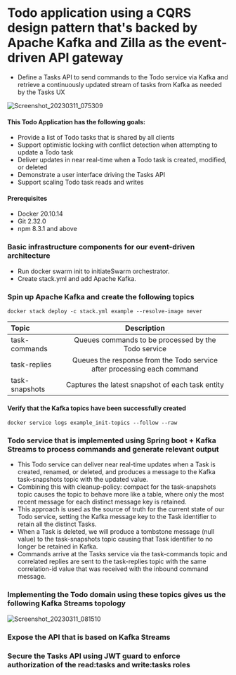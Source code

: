 # Todo application using a CQRS design pattern that's backed by Apache Kafka and Zilla as the event-driven API gateway

- Define a Tasks API to send commands to the Todo service via Kafka and retrieve a continuously updated stream of tasks from Kafka as needed by the Tasks UX

![Screenshot_20230311_075309](https://user-images.githubusercontent.com/54422342/224494518-63f5609c-8871-4f49-9767-e095d8e355b4.png)


#### This Todo Application has the following goals:
- Provide a list of Todo tasks that is shared by all clients
- Support optimistic locking with conflict detection when attempting to update a Todo task
- Deliver updates in near real-time when a Todo task is created, modified, or deleted
- Demonstrate a user interface driving the Tasks API
- Support scaling Todo task reads and writes

#### Prerequisites
- Docker 20.10.14
- Git 2.32.0
- npm 8.3.1  and above

### Basic infrastructure components for our event-driven architecture
- Run docker swarm init to initiateSwarm orchestrator.
- Create stack.yml and add Apache Kafka.

### Spin up Apache Kafka and create the following topics
```
docker stack deploy -c stack.yml example --resolve-image never
```
| Topic | Description |
| :---         |     :---:      |
| task-commands   | Queues commands to be processed by the Todo service    |
| task-replies     | Queues the response from the Todo service after processing each command      |
| task-snapshots     | Captures the latest snapshot of each task entity      |

#### Verify that the Kafka topics have been successfully created
```
docker service logs example_init-topics --follow --raw
```

### Todo service that is implemented using Spring boot + Kafka Streams to process commands and generate relevant output
- This Todo service can deliver near real-time updates when a Task is created, renamed, or deleted, and produces a message to the Kafka task-snapshots topic with the updated value.
- Combining this with cleanup-policy: compact for the task-snapshots topic causes the topic to behave more like a table, where only the most recent message for each distinct message key is retained.
- This approach is used as the source of truth for the current state of our Todo service, setting the Kafka message key to the Task identifier to retain all the distinct Tasks.
- When a Task is deleted, we will produce a tombstone message (null value) to the task-snapshots topic causing that Task identifier to no longer be retained in Kafka.
- Commands arrive at the Tasks service via the task-commands topic and correlated replies are sent to the task-replies topic with the same correlation-id value that was received with the inbound command message.

### Implementing the Todo domain using these topics gives us the following Kafka Streams topology

![Screenshot_20230311_081510](https://user-images.githubusercontent.com/54422342/224495327-acfda215-3f98-4e84-b86a-83675e405aaa.png)

### Expose the API that is based on Kafka Streams

### Secure the Tasks API using JWT guard to enforce authorization of the read:tasks and write:tasks roles
